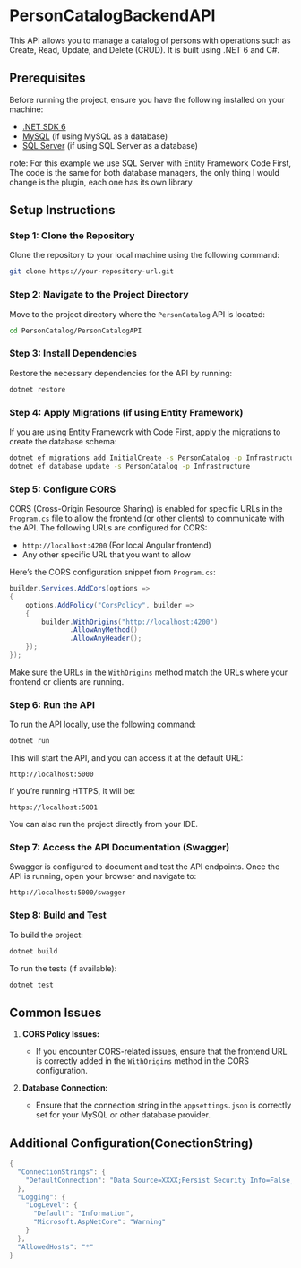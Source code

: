 # PersonCatalogBackendAPI

This API allows you to manage a catalog of persons with operations such as Create, Read, Update, and Delete (CRUD). It is built using .NET 6 and C#.

## Prerequisites

Before running the project, ensure you have the following installed on your machine:

- [.NET SDK 6](https://dotnet.microsoft.com/download/dotnet/6.0)
- [MySQL](https://www.mysql.com/downloads/) (if using MySQL as a database)
- [SQL Server](https://www.microsoft.com/en-us/sql-server/sql-server-downloads) (if using SQL Server as a database)

note: For this example we use SQL Server with Entity Framework Code First, The code is the same for both database managers, 
the only thing I would change is the plugin, each one has its own library

## Setup Instructions

### Step 1: Clone the Repository

Clone the repository to your local machine using the following command:

```bash
git clone https://your-repository-url.git
```

### Step 2: Navigate to the Project Directory

Move to the project directory where the `PersonCatalog` API is located:

```bash
cd PersonCatalog/PersonCatalogAPI
```

### Step 3: Install Dependencies

Restore the necessary dependencies for the API by running:

```bash
dotnet restore
```

### Step 4: Apply Migrations (if using Entity Framework)

If you are using Entity Framework with Code First, apply the migrations to create the database schema:

```bash
dotnet ef migrations add InitialCreate -s PersonCatalog -p Infrastructure
dotnet ef database update -s PersonCatalog -p Infrastructure
```

### Step 5: Configure CORS

CORS (Cross-Origin Resource Sharing) is enabled for specific URLs in the `Program.cs` file to allow the frontend (or other clients) to communicate with the API. The following URLs are configured for CORS:

- `http://localhost:4200` (For local Angular frontend)
- Any other specific URL that you want to allow

Here’s the CORS configuration snippet from `Program.cs`:

```csharp
builder.Services.AddCors(options =>
{
    options.AddPolicy("CorsPolicy", builder =>
    {
        builder.WithOrigins("http://localhost:4200")
               .AllowAnyMethod()
               .AllowAnyHeader();
    });
});
```

Make sure the URLs in the `WithOrigins` method match the URLs where your frontend or clients are running.

### Step 6: Run the API

To run the API locally, use the following command:

```bash
dotnet run
```

This will start the API, and you can access it at the default URL:

```
http://localhost:5000
```

If you’re running HTTPS, it will be:

```
https://localhost:5001
```

You can also run the project directly from your IDE.

### Step 7: Access the API Documentation (Swagger)

Swagger is configured to document and test the API endpoints. Once the API is running, open your browser and navigate to:

```
http://localhost:5000/swagger
```

### Step 8: Build and Test

To build the project:

```bash
dotnet build
```

To run the tests (if available):

```bash
dotnet test
```

## Common Issues

1. **CORS Policy Issues:**
   - If you encounter CORS-related issues, ensure that the frontend URL is correctly added in the `WithOrigins` method in the CORS configuration.

2. **Database Connection:**
   - Ensure that the connection string in the `appsettings.json` is correctly set for your MySQL or other database provider.

## Additional Configuration(ConectionString)

```csharp
{
  "ConnectionStrings": {
    "DefaultConnection": "Data Source=XXXX;Persist Security Info=False;Initial Catalog=PersonCatalogDb;User ID=sa;Password=XXXX;Connect Timeout=30;Encrypt=False;TrustServerCertificate=False;ApplicationIntent=ReadWrite;MultiSubnetFailover=False"
  },
  "Logging": {
    "LogLevel": {
      "Default": "Information",
      "Microsoft.AspNetCore": "Warning"
    }
  },
  "AllowedHosts": "*"
}
```
